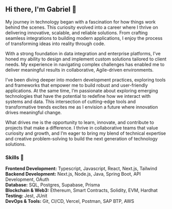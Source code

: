 ## Hi there, I'm Gabriel 🚀

My journey in technology began with a fascination for how things work behind the scenes. This curiosity evolved into a career where I thrive on delivering innovative, scalable, and reliable solutions. From crafting seamless integrations to building modern applications, I enjoy the process of transforming ideas into reality through code.

With a strong foundation in data integration and enterprise platforms, I’ve honed my ability to design and implement custom solutions tailored to client needs. My experience in navigating complex challenges has enabled me to deliver meaningful results in collaborative, Agile-driven environments.

I’ve been diving deeper into modern development practices, exploring tools and frameworks that empower me to build robust and user-friendly applications. At the same time, I’m passionate about exploring emerging technologies that have the potential to redefine how we interact with systems and data. This intersection of cutting-edge tools and transformative trends excites me as I envision a future where innovation drives meaningful change.

What drives me is the opportunity to learn, innovate, and contribute to projects that make a difference. I thrive in collaborative teams that value curiosity and growth, and I’m eager to bring my blend of technical expertise and creative problem-solving to build the next generation of technology solutions.

### Skills 💼
**Frontend Development:** Typescript, Javascript, React, Next.js, Tailwind <br/>
**Backend Development:** Next.js, Node.js, Java, Spring Boot, API Development, OAuth <br/>
**Database:** SQL, Postgres, Supabase, Prisma <br/>
**Blockchain & Web3:** Ethereum, Smart Contracts, Solidity, EVM, Hardhat <br/>
**Testing:** Jest, JUnit <br/>
**DevOps & Tools:** Git, CI/CD, Vercel, Postman, SAP BTP, AWS <br/>
